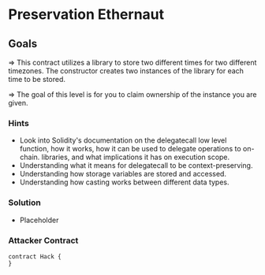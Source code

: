 # Preservation Ethernaut

## Goals

=> This contract utilizes a library to store two different times for two different timezones. The constructor creates two instances of the library for each time to be stored.

=> The goal of this level is for you to claim ownership of the instance you are given.

### Hints

- Look into Solidity's documentation on the delegatecall low level function, how it works, how it can be used to delegate operations to on-chain. libraries, and what implications it has on execution scope.
- Understanding what it means for delegatecall to be context-preserving.
- Understanding how storage variables are stored and accessed.
- Understanding how casting works between different data types.

### Solution

- Placeholder

### Attacker Contract

```solidity
contract Hack {
}
```
